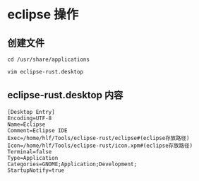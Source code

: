 # eclipse 操作
## 创建文件

```
cd /usr/share/applications

vim eclipse-rust.desktop
```

## eclipse-rust.desktop 内容

```
[Desktop Entry]
Encoding=UTF-8
Name=Eclipse
Comment=Eclipse IDE
Exec=/home/hlf/Tools/eclipse-rust/eclipse#(eclipse存放路径)
Icon=/home/hlf/Tools/eclipse-rust/icon.xpm#(eclipse存放路径)
Terminal=false
Type=Application
Categories=GNOME;Application;Development;
StartupNotify=true
```